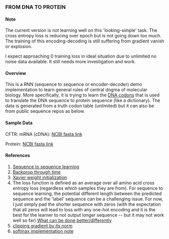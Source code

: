 ### FROM DNA TO PROTEIN

#### Note
The current version is not learning well on this 'looking-simple' task. The
cross entropy loss is reducing over epoch but is not going down too much. The
training of this encoding-decoding is still suffering from gradient vanish or
explosion.

I expect approaching 0 training loss in ideal situation due to unlimited no
noise data available. It still needs more investigation and work.

#### Overview
This is a RNN (sequence to sequence or encoder-decoder) demo implementation to
learn general rules of central dogma of molecular biology. More specifically, it is trying to learn the [DNA codons](https://en.wikipedia.org/wiki/DNA_codon_table)
that is used to translate the DNA sequence to protein sequence (like a
dictionary). The data is generated from a truth codon table (unlimited) but it
can also be from public sequence repos as below.

#### Sample Data
CFTR:
mRNA (cDNA): [NCBI fasta link](https://www.ncbi.nlm.nih.gov/nuccore/NM_000492.3?report=fasta&log$=seqview&format=text&sat=4&satkey=207527635&from=133&to=4575)

Protein: [NCBI fasta link](https://www.ncbi.nlm.nih.gov/protein/NP_000483.3?report=fasta&log$=seqview&format=text&sat=4&satkey=207527635)

#### References
1. [Sequence to sequence learning](https://papers.nips.cc/paper/5346-sequence-to-sequence-learning-with-neural-networks.pdf)
2. [Backprop through time](https://machinelearningmastery.com/gentle-introduction-backpropagation-time/)
3. [Xavier weight initialization](http://proceedings.mlr.press/v9/glorot10a/glorot10a.pdf)
4. The loss function is defined as an average over all amino acid cross entropy
 loss (regardless which samples they are from). For sequence to sequence
 learning, the potential different length between the predicted sequence and
 the 'label' sequence can be a challenging issue. For now, I just simply pad
 the shorter sequence with zeros (with the expectation that all zeros will lead
  to loss with any one-hot encoding and it is the best for the learner to not
  output longer sequence -- but it may not work well so far)
     [What can be done better/differently](https://distill.pub/2017/ctc/)
5. [clipping gradient by its norm](https://cs224d.stanford.edu/lecture_notes/LectureNotes4.pdf)
6. [softmax implementation note](http://cs231n.github.io/linear-classify/#softmax)


